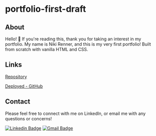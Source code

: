 # portfolio-first-draft

## About

Hello! 👋 If you're reading this, thank you for taking an interest in my portfolio. My name is Niki Renner, and this is my very first portfolio! Built from scratch with vanilla HTML and CSS.

## Links

[Repository](https://github.com/nrenner0211/my-first-portfolio)

[Deployed - GitHub](https://nrenner0211.github.io/my-first-portfolio/)

## Contact

Please feel free to connect with me on LinkedIn, or email me with any questions or concerns!

[![Linkedin Badge](https://img.shields.io/badge/-nrenner0211-blue?style=flat-square&logo=Linkedin&logoColor=white&link=https://www.linkedin.com/in/nrenner0211/)](https://www.linkedin.com/in/nrenner0211/)
[![Gmail Badge](https://img.shields.io/badge/-nrenner0211@gmail.com-c14438?style=flat-square&logo=Gmail&logoColor=white&link=mailto:nrenner0211@gmail.com)](mailto:nrenner0211@gmail.com)
